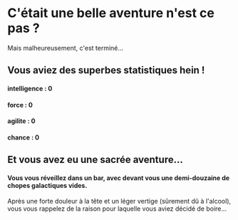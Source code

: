 # C'était une belle aventure n'est ce pas ?
    
Mais malheureusement, c'est terminé...
## Vous aviez des superbes statistiques hein ! 
#### intelligence : 0
#### force : 0
#### agilite : 0
#### chance : 0
## Et vous avez eu une sacrée aventure...
#### Vous vous réveillez dans un bar, avec devant vous une demi-douzaine de chopes galactiques vides.
Après une forte douleur à la tête et un léger vertige (sûrement dû à l'alcool), vous vous rappelez de la raison pour laquelle vous aviez décidé de boire…
